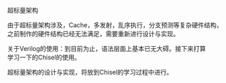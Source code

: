 超标量架构

由于超标量架构涉及，Cache，多发射，乱序执行，分支预测等复杂硬件结构， \
之前制作的硬件结构已经无法满足，需要重新进行设计与实现。

关于Verilog的使用：到目前为止，语法层面上基本已无大碍。接下来打算 \
学习一下的Chisel的使用。

超标量架构的设计与实现，将放到Chisel的学习过程中进行。
